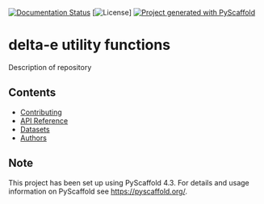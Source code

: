 <!--  
% These are examples of badges you might want to add to your README:
% please update the URLs accordingly
%
%  .. image:: https://api.cirrus-ci.com/github/<USER>/delta-e.svg?branch=main
%      :alt: Built Status
%      :target: https://cirrus-ci.com/github/<USER>/delta-e
%  .. image:: https://readthedocs.org/projects/delta-e/badge/?version=latest
%      :alt: ReadTheDocs
%      :target: https://delta-e.readthedocs.io/en/stable/
%  .. image:: https://img.shields.io/coveralls/github/<USER>/delta-e/main.svg
%      :alt: Coveralls
%      :target: https://coveralls.io/r/<USER>/delta-e
%  .. image:: https://img.shields.io/pypi/v/delta-e.svg
%      :alt: PyPI-Server
%      :target: https://pypi.org/project/delta-e/
%  .. image:: https://img.shields.io/conda/vn/conda-forge/delta-e.svg
%      :alt: Conda-Forge
%      :target: https://anaconda.org/conda-forge/delta-e
%  .. image:: https://pepy.tech/badge/delta-e/month
%      :alt: Monthly Downloads
%      :target: https://pepy.tech/project/delta-e
%  .. image:: https://img.shields.io/twitter/url/http/shields.io.svg?style=social&label=Twitter
%      :alt: Twitter
%      :target: https://twitter.com/delta-e 
-->

[![Documentation Status](https://readthedocs.org/projects/delta-e/badge/?version=latest)](https://delta-e.readthedocs.io/en/latest/?badge=latest)
[![License](https://img.shields.io/badge/license-MIT-green)]
[![Project generated with PyScaffold](https://img.shields.io/badge/-PyScaffold-005CA0?logo=pyscaffold)](https://pyscaffold.org/en/stable/)

# delta-e utility functions 

Description of repository 

## Contents 

- [Contributing](https://github.com/DeltaE)
- [API Reference](https://github.com/DeltaE)
- [Datasets](https://github.com/DeltaE)
- [Authors](https://github.com/DeltaE)

## Note

This project has been set up using PyScaffold 4.3. For details and usage
information on PyScaffold see <https://pyscaffold.org/>.
